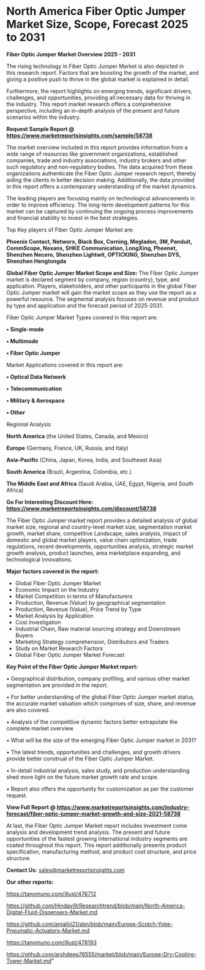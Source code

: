 # North America Fiber Optic Jumper Market Size, Scope, Forecast 2025 to 2031

<Strong> Fiber Optic Jumper Market Overview 2025 - 2031</strong>

The rising technology in Fiber Optic Jumper Market is also depicted in this research report. Factors that are boosting the growth of the market, and giving a positive push to thrive in the global market is explained in detail.

Furthermore, the report highlights on emerging trends, significant drivers, challenges, and opportunities, providing all necessary data for thriving in the industry. This report market research offers a comprehensive perspective, including an in-depth analysis of the present and future scenarios within the industry.

<strong>Request Sample Report @ <a href=https://www.marketreportsinsights.com/sample/58738>https://www.marketreportsinsights.com/sample/58738</a></strong>

The market overview included in this report provides information from a wide range of resources like government organizations, established companies, trade and industry associations, industry brokers and other such regulatory and non-regulatory bodies. The data acquired from these organizations authenticate the Fiber Optic Jumper research report, thereby aiding the clients in better decision making. Additionally, the data provided in this report offers a contemporary understanding of the market dynamics.

The leading players are focusing mainly on technological advancements in order to improve efficiency. The long-term development patterns for this market can be captured by continuing the ongoing process improvements and financial stability to invest in the best strategies.

Top Key players of Fiber Optic Jumper Market are:

<strong>Phoenix Contact, Networx, Black Box, Corning, Megladon, 3M, Panduit, CommScope, Nexans, SHKE Communication, LongXing, Pheenet, Shenzhen Necero, Shenzhen Lightwit, OPTICKING, Shenzhen DYS, Shenzhen Hengtongda</strong>

<strong><b>Global Fiber Optic Jumper Market Scope and Size:</b></strong>
The Fiber Optic Jumper market is declared segment by company, region (country), type, and application. Players, stakeholders, and other participants in the global Fiber Optic Jumper market will gain the market scope as they use the report as a powerful resource. The segmental analysis focuses on revenue and product by type and application and the forecast period of 2025-2031.

Fiber Optic Jumper Market Types covered in this report are:

<strong>• Single-mode

• Multimode

• Fiber Optic Jumper</strong>

Market Applications covered in this report are:

<strong>• Optical Data Network

• Telecommunication

• Military & Aerospace

• Other</strong> 

Regional Analysis

<strong>North America</strong> (the United States, Canada, and Mexico)

<strong>Europe</strong> (Germany, France, UK, Russia, and Italy)

<strong>Asia-Pacific</strong> (China, Japan, Korea, India, and Southeast Asia)

<strong>South America</strong> (Brazil, Argentina, Colombia, etc.)

<strong>The Middle East and Africa</strong> (Saudi Arabia, UAE, Egypt, Nigeria, and South Africa)

<strong>Go For Interesting Discount Here: <a href=https://www.marketreportsinsights.com/discount/58738>https://www.marketreportsinsights.com/discount/58738</a></strong>

The Fiber Optic Jumper market report provides a detailed analysis of global market size, regional and country-level market size, segmentation market growth, market share, competitive Landscape, sales analysis, impact of domestic and global market players, value chain optimization, trade regulations, recent developments, opportunities analysis, strategic market growth analysis, product launches, area marketplace expanding, and technological innovations.

<strong><b>Major factors covered in the report:</b></strong>
<ul>
  <li>Global Fiber Optic Jumper Market </li>
  <li>Economic Impact on the Industry</li>
  <li>Market Competition in terms of Manufacturers</li>
  <li>Production, Revenue (Value) by geographical segmentation</li>
  <li>Production, Revenue (Value), Price Trend by Type</li>
  <li>Market Analysis by Application</li>
  <li>Cost Investigation</li>
  <li>Industrial Chain, Raw material sourcing strategy and Downstream Buyers</li>
  <li>Marketing Strategy comprehension, Distributors and Traders</li>
  <li>Study on Market Research Factors</li>
  <li>Global Fiber Optic Jumper Market Forecast</li>
</ul>

<strong><b>Key Point of the Fiber Optic Jumper Market report:</b></strong>

• Geographical distribution, company profiling, and various other market segmentation are provided in the report.

• For better understanding of the global Fiber Optic Jumper market status, the accurate market valuation which comprises of size, share, and revenue are also covered.

• Analysis of the competitive dynamic factors better extrapolate the complete market overview

• What will be the size of the emerging Fiber Optic Jumper market in 2031?

• The latest trends, opportunities and challenges, and growth drivers provide better construal of the Fiber Optic Jumper Market.

• In-detail industrial analysis, sales study, and production understanding shed more light on the future market growth rate and scope.

• Report also offers the opportunity for customization as per the customer request.

<strong><b>View Full Report @ <a href=https://www.marketreportsinsights.com/industry-forecast/fiber-optic-jumper-market-growth-and-size-2021-58738>https://www.marketreportsinsights.com/industry-forecast/fiber-optic-jumper-market-growth-and-size-2021-58738</a></b></strong>


At last, the Fiber Optic Jumper Market report includes investment come analysis and development trend analysis. The present and future opportunities of the fastest growing international industry segments are coated throughout this report. This report additionally presents product specification, manufacturing method, and product cost structure, and price structure.

<strong>Contact Us:</strong>
sales@marketreportsinsights.com

<strong>Our other reports:</strong>

<a href=https://tanomuno.com/illust/476712>https://tanomuno.com/illust/476712</a>

<a href=https://github.com/Hindavi9/Researchtrend/blob/main/North-America-Digital-Fluid-Dispensers-Market.md>https://github.com/Hindavi9/Researchtrend/blob/main/North-America-Digital-Fluid-Dispensers-Market.md</a>

<a href=https://github.com/anjaliiii21/abn/blob/main/Europe-Scotch-Yoke-Pneumatic-Actuators-Market.md>https://github.com/anjaliiii21/abn/blob/main/Europe-Scotch-Yoke-Pneumatic-Actuators-Market.md</a>

<a href=https://tanomuno.com/illust/478193>https://tanomuno.com/illust/478193</a>

<a href=https://github.com/arshdeep76555/market/blob/main/Europe-Dry-Cooling-Tower-Market.md>https://github.com/arshdeep76555/market/blob/main/Europe-Dry-Cooling-Tower-Market.md</a>"
